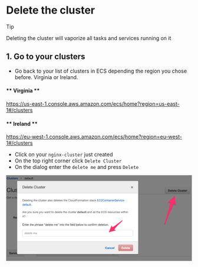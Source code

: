 # Delete the cluster

> [!TIP]
> Deleting the cluster will vaporize all tasks and services running on it

## 1. Go to your clusters

* Go back to your list of clusters in ECS depending the region you chose before. Virginia or Ireland.

<!-- tabs:start -->
#### ** Virginia **
https://us-east-1.console.aws.amazon.com/ecs/home?region=us-east-1#/clusters
#### ** Ireland **
https://eu-west-1.console.aws.amazon.com/ecs/home?region=eu-west-1#/clusters
<!-- tabs:end -->

* Click on your ``nginx-cluster`` just created
* On the top right corner click ``Delete Cluster``
* On the dialog enter the ``delete me`` and press ``Delete``
  
![screenshot](img/1-clean-up-cluster.png)